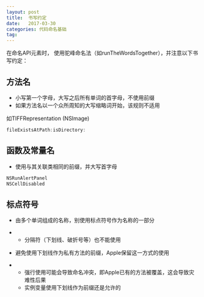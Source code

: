 ```yaml
---
layout: post
title:  书写约定
date:   2017-03-30
categories: 代码命名基础
tag:
---
```


在命名API元素时， 使用驼峰命名法（如runTheWordsTogether），并注意以下书写约定：

## 方法名

* 小写第一个字母，大写之后所有单词的首字母，不使用前缀
* 如果方法名以一个众所周知的大写缩略词开始，该规则不适用

如TIFFRepresentation \(NSImage\)

```objective-c
fileExistsAtPath:isDirectory:
```

## 函数及常量名

* 使用与其关联类相同的前缀，并大写首字母

```objective-c
NSRunAlertPanel
NSCellDisabled
```

## 标点符号

* 由多个单词组成的名称，别使用标点符号作为名称的一部分

* * 分隔符（下划线、破折号等）也不能使用
* 避免使用下划线作为私有方法的前缀，Apple保留这一方式的使用

* * 强行使用可能会导致命名冲突，即Apple已有的方法被覆盖，这会导致灾难性后果
  * 实例变量使用下划线作为前缀还是允许的
